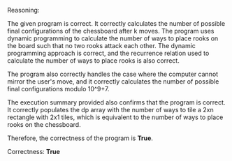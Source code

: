 Reasoning: 

The given program is correct. It correctly calculates the number of possible final configurations of the chessboard after k moves. The program uses dynamic programming to calculate the number of ways to place rooks on the board such that no two rooks attack each other. The dynamic programming approach is correct, and the recurrence relation used to calculate the number of ways to place rooks is also correct.

The program also correctly handles the case where the computer cannot mirror the user's move, and it correctly calculates the number of possible final configurations modulo 10^9+7.

The execution summary provided also confirms that the program is correct. It correctly populates the dp array with the number of ways to tile a 2xn rectangle with 2x1 tiles, which is equivalent to the number of ways to place rooks on the chessboard.

Therefore, the correctness of the program is **True**.

Correctness: **True**